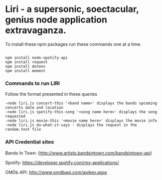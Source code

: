 # Liri - a supersonic, soectacular, genius node application extravaganza.

To install these npm packages run these commands one at a time.

```

npm install node-spotify-api
npm install request
npm install dotenv
npm install moment
```

### Commands to run LIRI
Follow the format presented in these queries
```
-node liri.js concert-this '<band name>' displays the bands upcoming concerts date and location 
-node liri.js spotify-this-song '<song name here>' displays the song requested
-node liri.js movie-this '<movie name here>' displays the movie info
-node liri.js do-what-it-says - displays the request in the random.text file
```

### API Credential sites
Bands In Town: (http://www.artists.bandsintown.com/bandsintown-api)

Spotify: https://developer.spotify.com/my-applications/

OMDb API: http://www.omdbapi.com/apikey.aspx